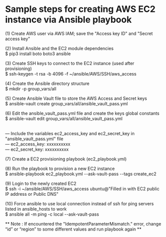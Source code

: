 # Sample steps for creating AWS EC2 instance via Ansible playbook
(1) Create AWS user via AWS IAM; save the "Access key ID" and "Secret access key"

(2) Install Ansible and the EC2 module dependencies
<br>$ pip3 install boto boto3 ansible

(3) Create SSH keys to connect to the EC2 instance (used after provisioning)
<br>$ ssh-keygen -t rsa -b 4096 -f ~/ansible/AWS/SSH/aws_access

(4) Create the Ansible directory structure
<br>$ mkdir -p group_vars/all

(5) Create Ansible Vault file to store the AWS Access and Secret keys
<br>$ ansible-vault create group_vars/all/ansible_vault_pass.yml

(6) Edit the ansible_vault_pass.yml file and create the keys global constants
<br>$ ansible-vault edit group_vars/all/ansible_vault_pass.yml

<br>— Include the variables ec2_access_key and ec2_secret_key in "ansible_vault_pass.yml" file
<br>—  ec2_access_key: xxxxxxxxxx
<br>—  ec2_secret_key: xxxxxxxxxx

(7) Create a EC2 provisioning playbook (ec2_playbook.yml)

(8) Run the playbook to provision a new EC2 instance
<br>$ ansible-playbook ec2_playbook.yml --ask-vault-pass --tags create_ec2

(9) Login to the newly created EC2
<br>$ ssh -i ~/ansible/AWS/SSH/aws_access ubuntu@"Filled in with EC2 public IP address or Public DNS"

(10) Force ansible to use local connection instead of ssh for ping servers listed in ansible_hosts to work 
<br>$ ansible all -m ping -c local --ask-vault-pass

** Note : If encountered the "IdempotentParameterMismatch." error, change “id” or “region” to some different values and run playbook again **

